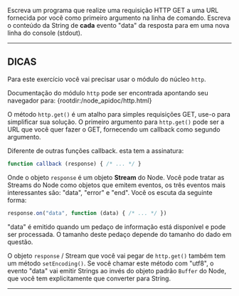 Escreva um programa que realize uma requisição HTTP GET a uma URL fornecida por você como primeiro argumento na linha de comando. Escreva o conteúdo da String de **cada** evento "data" da resposta para em uma nova linha do console (stdout).

----------------------------------------------------------------------
## DICAS

Para este exercício você vai precisar usar o módulo do núcleo `http`.

Documentação do módulo `http` pode ser encontrada apontando seu navegador para:
  {rootdir:/node_apidoc/http.html}

O método `http.get()` é um atalho para simples requisições GET, use-o para simplificar sua solução. O primeiro argumento para `http.get()` pode ser a URL que você quer fazer o GET, fornecendo um callback como segundo argumento.

Diferente de outras funções callback. esta tem a assinatura:

```js
function callback (response) { /* ... */ }
```

Onde o objeto `response` é um objeto **Stream** do Node. Você pode tratar as Streams do Node como objetos que emitem eventos, os três eventos mais interessantes são: "data", "error" e "end". Você os escuta da seguinte forma:

```js
response.on("data", function (data) { /* ... */ })
```

"data" é emitido quando um pedaço de informação está disponível e pode ser processada. O tamanho deste pedaço depende do tamanho do dado em questão.

O objeto `response` / Stream que você vai pegar de `http.get()` também tem um método `setEncoding()`. Se você chamar este método com "utf8", o evento "data" vai emitir Strings ao invés do objeto padrão `Buffer` do Node, que você tem explicitamente que converter para String.

----------------------------------------------------------------------

